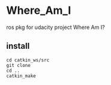 # Where_Am_I
ros pkg for udacity project Where Am I?  

## install
```
cd catkin_ws/src
git clone 
cd ..
catkin_make
```
